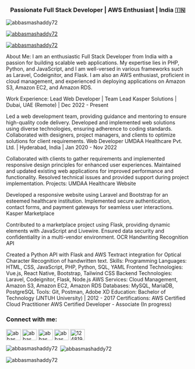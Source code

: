 <h3 align="center">Passionate Full Stack Developer | AWS Enthusiast | India 🇮🇳</h3>
<p align="left"> <img src="https://komarev.com/ghpvc/?username=abbasmashaddy72&label=Profile%20views&color=0e75b6&style=flat" alt="abbasmashaddy72" /> </p>
<p align="left"> <a href="https://github.com/ryo-ma/github-profile-trophy"><img src="https://github-profile-trophy.vercel.app/?username=abbasmashaddy72" alt="abbasmashaddy72" /></a> </p>
<p align="left"> <a href="https://twitter.com/abbasmashaddy72" target="blank"><img src="https://img.shields.io/twitter/follow/abbasmashaddy72?logo=twitter&style=for-the-badge" alt="abbasmashaddy72" /></a> </p>
About Me:
I am an enthusiastic Full Stack Developer from India with a passion for building scalable web applications. My expertise lies in PHP, Python, and JavaScript, and I am well-versed in various frameworks such as Laravel, Codeignitor, and Flask. I am also an AWS enthusiast, proficient in cloud management, and experienced in deploying applications on Amazon S3, Amazon EC2, and Amazon RDS.

Work Experience:
Lead Web Developer | Team Lead
Kasper Solutions | Dubai, UAE (Remote) | Dec 2022 - Present

Led a web development team, providing guidance and mentoring to ensure high-quality code delivery.
Developed and implemented web solutions using diverse technologies, ensuring adherence to coding standards.
Collaborated with designers, project managers, and clients to optimize solutions for client requirements.
Web Developer
UMDAA Healthcare Pvt. Ltd. | Hyderabad, India | Jan 2020 - Nov 2022

Collaborated with clients to gather requirements and implemented responsive design principles for enhanced user experiences.
Maintained and updated existing web applications for improved performance and functionality.
Resolved technical issues and provided support during project implementation.
Projects:
UMDAA Healthcare Website

Developed a responsive website using Laravel and Bootstrap for an esteemed healthcare institution.
Implemented secure authentication, contact forms, and payment gateways for seamless user interactions.
Kasper Marketplace

Contributed to a marketplace project using Flask, providing dynamic elements with JavaScript and Livewire.
Ensured data security and confidentiality in a multi-vendor environment.
OCR Handwriting Recognition API

Created a Python API with Flask and AWS Textract integration for Optical Character Recognition of handwritten text.
Skills:
Programming Languages: HTML, CSS, JavaScript, PHP, Python, SQL, YAML
Frontend Technologies: Vue.js, React Native, Bootstrap, Tailwind CSS
Backend Technologies: Laravel, Codeignitor, Flask, Node.js
AWS Services: Cloud Management, Amazon S3, Amazon EC2, Amazon RDS
Databases: MySQL, MariaDB, PostgreSQL
Tools: Git, Postman, Adobe XD
Education:
Bachelor of Technology (JNTUH University) | 2012 - 2017
Certifications:
AWS Certified Cloud Practitioner
AWS Certified Developer - Associate (In progress)
<h3 align="left">Connect with me:</h3>
<p align="left">
<!-- Update the links to your social media profiles -->
<a href="https://codepen.io/abbasmashaddy72" target="blank"><img align="center" src="https://raw.githubusercontent.com/rahuldkjain/github-profile-readme-generator/master/src/images/icons/Social/codepen.svg" alt="abbasmashaddy72" height="30" width="40" /></a>
<a href="https://dev.to/abbasmashaddy72" target="blank"><img align="center" src="https://raw.githubusercontent.com/rahuldkjain/github-profile-readme-generator/master/src/images/icons/Social/devto.svg" alt="abbasmashaddy72" height="30" width="40" /></a>
<a href="https://twitter.com/abbasmashaddy72" target="blank"><img align="center" src="https://raw.githubusercontent.com/rahuldkjain/github-profile-readme-generator/master/src/images/icons/Social/twitter.svg" alt="abbasmashaddy72" height="30" width="40" /></a>
<a href="https://linkedin.com/in/abbasmashaddy72" target="blank"><img align="center" src="https://raw.githubusercontent.com/rahuldkjain/github-profile-readme-generator/master/src/images/icons/Social/linked-in-alt.svg" alt="abbasmashaddy72" height="30" width="40" /></a>
<a href="https://stackoverflow.com/users/12481925/syed-kounain-abbas-rizvi" target="blank"><img align="center" src="https://raw.githubusercontent.com/rahuldkjain/github-profile-readme-generator/master/src/images/icons/Social/stack-overflow.svg" alt="12481925/syed-kounain-abbas-rizvi" height="30" width="40" /></a>
</p>
<p><img align="left" src="https://github-readme-stats.vercel.app/api/top-langs?username=abbasmashaddy72&show_icons=true&locale=en&layout=compact" alt="abbasmashaddy72" /></p>
<p>&nbsp;<img align="center" src="https://github-readme-stats.vercel.app/api?username=abbasmashaddy72&show_icons=true&locale=en" alt="abbasmashaddy72" /></p>
<p><img align="center" src="https://github-readme-streak-stats.herokuapp.com/?user=abbasmashaddy72&" alt="abbasmashaddy72" /></p>
